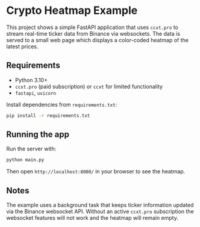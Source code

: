 # Crypto Heatmap Example

This project shows a simple FastAPI application that uses `ccxt.pro` to stream
real-time ticker data from Binance via websockets. The data is served to a small
web page which displays a color-coded heatmap of the latest prices.

## Requirements

- Python 3.10+
- `ccxt.pro` (paid subscription) or `ccxt` for limited functionality
- `fastapi`, `uvicorn`

Install dependencies from `requirements.txt`:

```bash
pip install -r requirements.txt
```

## Running the app

Run the server with:

```bash
python main.py
```

Then open `http://localhost:8000/` in your browser to see the heatmap.

## Notes

The example uses a background task that keeps ticker information updated via the
Binance websocket API. Without an active `ccxt.pro` subscription the websocket
features will not work and the heatmap will remain empty.
